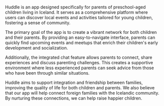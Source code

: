 Huddle is an app designed specifically for parents of preschool-aged children living in Iceland. It serves as a comprehensive platform where users can discover local events and activities tailored for young children, fostering a sense of community.<br>

The primary goal of the app is to create a vibrant network for both children and their parents. By providing an easy-to-navigate interface, parents can quickly find upcoming events and meetups that enrich their children's early development and socialization.<br>

Additionally, the integrated chat feature allows parents to connect, share experiences and discuss parenting challenges. This creates a supportive environment where less experienced parents can seek advice from those who have been through similar situations. <br>

Huddle aims to support integration and friendship between families, improving the quality of life for both children and parents. We also believe that our app will help connect foreign families with the Icelandic community. By nurturing these connections, we can help raise happier children.<br>


 
